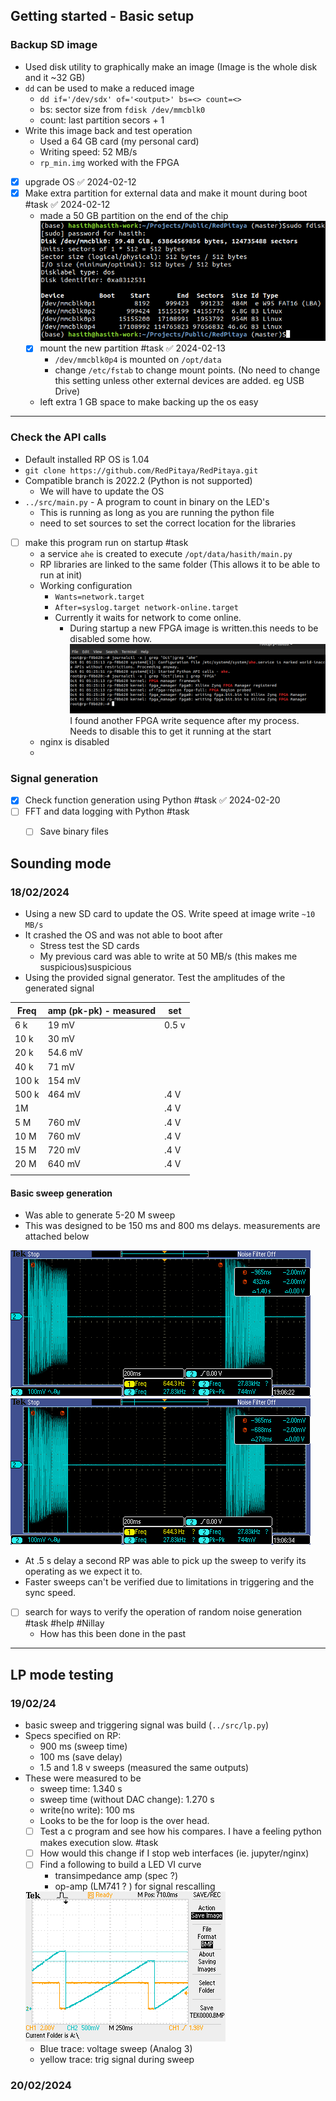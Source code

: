 ## Getting started - Basic setup
### Backup SD image

- Used disk utility to graphically make an image (Image is the whole disk and it ~32 GB)
- `dd` can be used to make a reduced image
	- `dd if='/dev/sdx' of='<output>' bs=<> count=<>`
	- bs: sector size from `fdisk /dev/mmcblk0`
	- count: last partition secors + 1 
- Write this image back and test operation 
	- Used a 64 GB card (my personal card)
	- Writing speed: 52 MB/s
	- `rp_min.img` worked with the FPGA 
- [x] upgrade OS ✅ 2024-02-12
- [x] Make extra partition for external data and make it mount during boot #task ✅ 2024-02-12
	- made a 50 GB partition on the end of the chip 
	![](res/Pasted%20image%2020240212235307.png)
	- [x] mount the new partition #task ✅ 2024-02-13
		- `/dev/mmcblk0p4` is mounted on `/opt/data`
		- change `/etc/fstab` to change mount points. (No need to change this setting unless other external devices are added. eg USB Drive)
	- left extra 1 GB space to make backing up the os easy
	  
---
### Check the API calls

- Default installed RP OS is 1.04
- `git clone https://github.com/RedPitaya/RedPitaya.git`
-  Compatible branch is 2022.2 (Python is not supported)
	- We will have to update the OS 
- `../src/main.py` - A program to count in binary on the LED's
	- This is running as long as you are running the python file
	- need to set sources to set the correct location for the libraries
- [ ] make this program run on startup #task
	- a service `ahe` is created to execute `/opt/data/hasith/main.py`
	- RP libraries are linked to the same folder (This allows it to be able to run at init)
	- Working configuration
		- `Wants=network.target`
		- `After=syslog.target network-online.target` 
		- Currently it waits for network to come online. 
			- During startup a new FPGA image is written.this needs to be disabled some how. 
			![](res/Pasted%20image%2020240213030709.png)
			I found another FPGA write sequence after my process. Needs to disable this to get it running at the start
	- nginx is disabled 
	- 
### Signal generation 

- [x] Check function generation using Python #task ✅ 2024-02-20
- [ ] FFT and data logging with Python  #task
	- [ ] Save binary files 


## Sounding mode
### 18/02/2024

- Using a new SD card to update the OS. Write speed at image write `~10 MB/s` 
- It crashed the OS and was not able to boot after 
	- Stress test the SD cards 
	- My previous card was able to write at 50 MB/s (this makes me suspicious)suspicious
- Using the provided signal generator. Test the amplitudes of the generated signal

| Freq | amp (pk-pk) - measured | set |
| ---- | ---- | ---- |
| 6 k | 19 mV | 0.5 v |
| 10 k | 30 mV |  |
| 20 k | 54.6 mV |  |
| 40 k | 71 mV |  |
| 100 k | 154 mV |  |
| 500 k | 464 mV | .4 V |
| 1M |  | .4 V |
| 5 M | 760 mV | .4 V |
| 10 M | 760 mV | .4 V |
| 15 M | 720 mV | .4 V |
| 20 M | 640 mV | .4 V |
|  |  |  |
#### Basic sweep generation 

- Was able to generate 5-20 M sweep
- This was designed to be 150 ms and 800 ms delays. measurements are attached below

![](res/TEK00003.png)
![](res/TEK00004.png)

- At .5 s delay a second RP was able to pick up the sweep to verify its operating as we expect it to.
- Faster sweeps can't be verified due to limitations in triggering and the sync speed. 
- [ ] search for ways to verify the operation of random noise generation  #task #help #Nillay 
	- How has this been done in the past 


---
## LP mode testing

### 19/02/24
- basic sweep and triggering signal was build (`../src/lp.py`)
- Specs specified on RP:
	- 900 ms (sweep time)
	- 100 ms (save delay)
	- 1.5 and 1.8 v sweeps (measured the same outputs)
- These were measured to be
	- sweep time: 1.340 s
	- sweep time (without DAC change): 1.270 s
	- write(no write): 100 ms 
	- Looks to be the for loop is the over head. 
	- [ ] Test a c program and see how his compares. I have a feeling python makes execution slow. #task 
	- [ ] How would this change if I stop web interfaces (ie. jupyter/nginx)
	- [ ] Find a following to build a LED VI curve
		- transimpedance amp (spec ?)
		- op-amp (LM741 ? ) for signal rescalling

	![](res/TEK0000.bmp)
	- Blue trace: voltage sweep (Analog 3)
	- yellow trace: trig signal during sweep
### 20/02/2024
